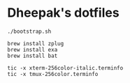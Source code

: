 # Dheepak's dotfiles

```
./bootstrap.sh
```

```
brew install zplug
brew install exa
brew install bat
```

```
tic -x xterm-256color-italic.terminfo
tic -x tmux-256color.terminfo
```
